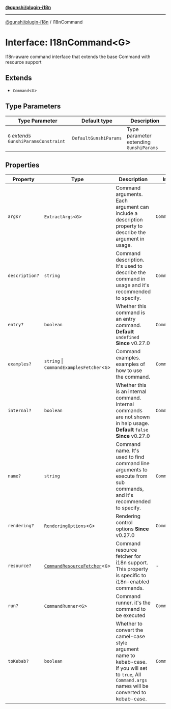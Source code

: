 [**@gunshi/plugin-i18n**](../index.md)

***

[@gunshi/plugin-i18n](../index.md) / I18nCommand

# Interface: I18nCommand\<G\>

I18n-aware command interface that extends the base Command with resource support

## Extends

- `Command`\<`G`\>

## Type Parameters

| Type Parameter | Default type | Description |
| ------ | ------ | ------ |
| `G` *extends* `GunshiParamsConstraint` | `DefaultGunshiParams` | Type parameter extending `GunshiParams` |

## Properties

| Property | Type | Description | Inherited from |
| ------ | ------ | ------ | ------ |
| <a id="args"></a> `args?` | `ExtractArgs`\<`G`\> | Command arguments. Each argument can include a description property to describe the argument in usage. | `Command.args` |
| <a id="description"></a> `description?` | `string` | Command description. It's used to describe the command in usage and it's recommended to specify. | `Command.description` |
| <a id="entry"></a> `entry?` | `boolean` | Whether this command is an entry command. **Default** `undefined` **Since** v0.27.0 | `Command.entry` |
| <a id="examples"></a> `examples?` | `string` \| `CommandExamplesFetcher`\<`G`\> | Command examples. examples of how to use the command. | `Command.examples` |
| <a id="internal"></a> `internal?` | `boolean` | Whether this is an internal command. Internal commands are not shown in help usage. **Default** `false` **Since** v0.27.0 | `Command.internal` |
| <a id="name"></a> `name?` | `string` | Command name. It's used to find command line arguments to execute from sub commands, and it's recommended to specify. | `Command.name` |
| <a id="rendering"></a> `rendering?` | `RenderingOptions`\<`G`\> | Rendering control options **Since** v0.27.0 | `Command.rendering` |
| <a id="resource"></a> `resource?` | [`CommandResourceFetcher`](../type-aliases/CommandResourceFetcher.md)\<`G`\> | Command resource fetcher for i18n support. This property is specific to i18n-enabled commands. | - |
| <a id="run"></a> `run?` | `CommandRunner`\<`G`\> | Command runner. it's the command to be executed | `Command.run` |
| <a id="tokebab"></a> `toKebab?` | `boolean` | Whether to convert the camel-case style argument name to kebab-case. If you will set to `true`, All `Command.args` names will be converted to kebab-case. | `Command.toKebab` |
